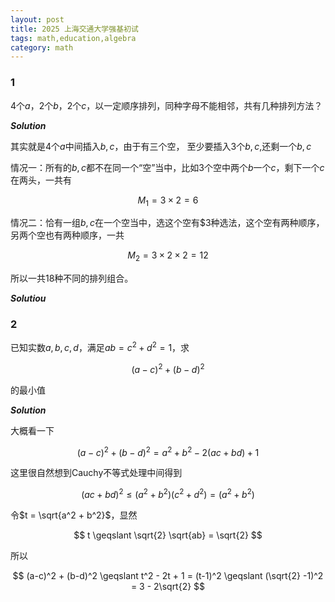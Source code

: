 ```yaml
---
layout: post
title: 2025 上海交通大学强基初试
tags: math,education,algebra
category: math
---
```


### 1

4个$a$，$2$个$b$，$2$个$c$，以一定顺序排列，同种字母不能相邻，共有几种排列方法？

***Solution***

其实就是$4$个$a$中间插入$b,c$，由于有三个空， 至少要插入$3$个$b,c$,还剩一个$b,c$

情况一：所有的$b,c$都不在同一个“空”当中，比如3个空中两个$b$一个$c$，剩下一个$c$在两头，一共有

$$
    M_1 = 3 \times 2 = 6
$$

情况二：恰有一组$b,c$在一个空当中，选这个空有$3种选法，这个空有两种顺序，另两个空也有两种顺序，一共

$$
    M_2 = 3 \times 2 \times 2 = 12
$$

所以一共$18$种不同的排列组合。

***Solutiou***

### 2

已知实数$a,b,c,d$，满足$ab = c^2 + d^2 = 1$，求

$$
(a-c)^2 + (b-d)^2
$$

的最小值

***Solution***

大概看一下

$$
    (a-c)^2 + (b-d)^2 = a^2 + b^2 - 2(ac + bd) +  1
$$

这里很自然想到Cauchy不等式处理中间得到

$$
    (ac + bd)^2 \leqslant (a^2 + b^2)(c^2 + d^2) = (a^2 + b^2)
$$

令$t = \sqrt{a^2 + b^2}$，显然

$$
    t \geqslant \sqrt{2} \sqrt{ab} = \sqrt{2}
$$

所以

$$
    (a-c)^2 + (b-d)^2 \geqslant t^2 - 2t + 1 = (t-1)^2 \geqslant (\sqrt{2} -1)^2 = 3 - 2\sqrt{2}
$$